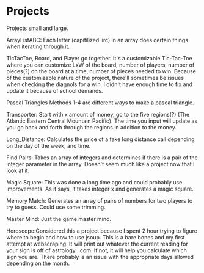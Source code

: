 # Projects
Projects small and large.

ArrayListABC: Each letter (capitilized iirc) in an array does certain things when iterating through it.

TicTacToe, Board, and Player go together. It's a customizable Tic-Tac-Toe where you can customize LxW of the board, number of players, number of pieces(?) on the board at a time, number of pieces needed to win. Because of the customizable nature of the project, there'll sometimes be issues when checking the diagnols for a win. I didn't have enough time to fix and update it because of school demands.

Pascal Triangles Methods 1-4 are different ways to make a pascal triangle.

Transporter: Start with x amount of money, go to the five regions(?) (The Atlantic Eastern Central Mountain Pacific). The time you input will update as you go back and forth through the regions in addition to the money.

Long_Distance: Calculates the price of a fake long distance call depending on the day of the week, and time. 

Find Pairs: Takes an array of integers and determines if there is a pair of the integer parameter in the array. Doesn't seem much like a project now that I look at it.

Magic Square: This was done a long time ago and could probably use improvements. As it says, it takes integer x and generates a magic square.

Memory Match: Generates an array of pairs of numbers for two players to try to guess. Could use some trimming.

Master Mind: Just the game master mind. 

Horoscope:Considered this a project because I spent 2 hour trying to figure where to begin and how to use jsoup. This is a bare bones and my first attempt at webscraping.
It will print out whatever the current reading for your sign is off of astrology . com. If not, it will help you calculate which sign you are. There probably is an issue with the appropriate days allowed depending on the month.
